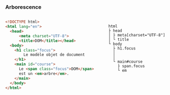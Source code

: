 ### Arborescence

<div style="display: flex; justify-content: space-between">

```html
<!DOCTYPE html>
<html lang="en">
  <head>
      <meta charset="UTF-8">
      <title>DOM</title></head>
  <body>
    <h1 class="focus">
        Le modèle objet de document
    </h1>
    <main id="course">
      Le <span class="focus">DOM</span>
      est un <em>arbre</em>.
    </main>
  </body>
</html>
```

``` no-min-width

html
├ head
│ ├ meta[charset="UTF-8"]
│ └ title
└ body
  ├ h1.focus
  │
  │
  └ main#course
    ├ span.focus
    └ em
```

</div>
